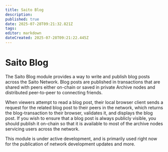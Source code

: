 ```yaml
---
title: Saito Blog
description: 
published: true
date: 2025-07-28T09:21:32.821Z
tags: 
editor: markdown
dateCreated: 2025-07-28T09:21:22.445Z
---
```


# Saito Blog

The Saito Blog module provides a way to write and publish blog posts across the Saito Network. Blog posts are published in transactions that are shared with peers either on-chain or saved in private Archive nodes and distributed peer-to-peer to connecting friends.

When viewers attempt to read a blog post, their local browser client sends a request for the related blog post to their peers in the network, which returns the blog-transaction to their browser, validates it, and displays the blog post. If you wish to ensure that a blog post is always publicly visible, you should publish it on-chain so that it is available to most of the archive nodes servicing users across the network.

This module is under active development, and is primarily used right now for the publication of network development updates and more.